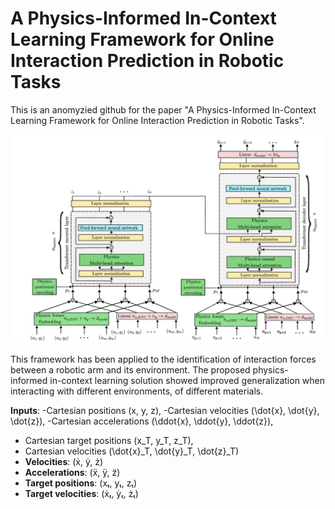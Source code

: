 # A Physics-Informed In-Context Learning Framework for Online Interaction Prediction in Robotic Tasks

This is an anomyzied github for the paper "A Physics-Informed In-Context Learning Framework for Online Interaction Prediction in Robotic Tasks".

![Figure 1: System architecture diagram](Images/Model_scheme.png)

This framework has been applied to the identification of interaction forces between a robotic arm and its environment. The proposed physics-informed in-context learning solution showed improved generalization when interacting with different environments, of different materials.

**Inputs**:
  -Cartesian positions (x, y, z),
  -Cartesian  velocities (\dot{x}, \dot{y}, \dot{z}),
  -Cartesian accelerations (\ddot{x}, \ddot{y}, \ddot{z}), 
  - Cartesian target positions (x_T, y_T, z_T),
  - Cartesian velocities (\dot{x}_T, \dot{y}_T, \dot{z}_T)
  - **Velocities**: (ẋ, ẏ, ż)
  - **Accelerations**: (ẍ, ÿ, z̈)
  - **Target positions**: (xₜ, yₜ, zₜ)
  - **Target velocities**: (ẋₜ, ẏₜ, żₜ)
